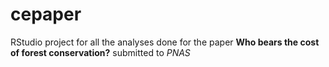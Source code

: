 # cepaper
RStudio project for all the analyses done for the paper **Who bears the cost of forest conservation?** submitted to *PNAS*
